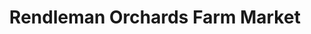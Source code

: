 ---
title: "Rendleman Orchards Farm Market"
url: /alto-pass/rendleman-orchards-farm-market/
shop: farm
---
